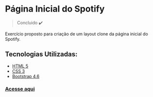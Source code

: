 # Página Inicial do Spotify
> Concluido ✔️

Exercício proposto para criação de um layout clone da página inicial do Spotify.

## Tecnologias Utilizadas:
- <a href="https://developer.mozilla.org/en-US/docs/Web/HTML" target="_blank">HTML 5</a>
- <a href="https://developer.mozilla.org/en-US/docs/Web/CSS" target="_blank">CSS 3</a>
- <a href="https://getbootstrap.com/docs/4.6/getting-started/introduction/" target="_blank">Bootstrap 4.6</a>

### <a href="https://murilosopi.github.io/spotify-clone-bootstrap/" target="_blank">Acesse aqui</a>
